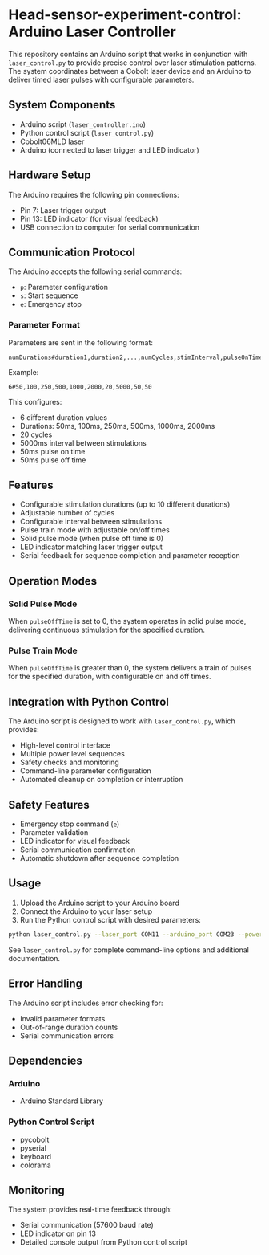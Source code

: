 # Head-sensor-experiment-control: Arduino Laser Controller

This repository contains an Arduino script that works in conjunction with `laser_control.py` to provide precise control over laser stimulation patterns. The system coordinates between a Cobolt laser device and an Arduino to deliver timed laser pulses with configurable parameters.

## System Components

- Arduino script (`laser_controller.ino`)
- Python control script (`laser_control.py`)
- Cobolt06MLD laser
- Arduino (connected to laser trigger and LED indicator)

## Hardware Setup

The Arduino requires the following pin connections:
- Pin 7: Laser trigger output
- Pin 13: LED indicator (for visual feedback)
- USB connection to computer for serial communication

## Communication Protocol

The Arduino accepts the following serial commands:

- `p`: Parameter configuration
- `s`: Start sequence
- `e`: Emergency stop

### Parameter Format
Parameters are sent in the following format:
```
numDurations#duration1,duration2,...,numCycles,stimInterval,pulseOnTime,pulseOffTime
```

Example:
```
6#50,100,250,500,1000,2000,20,5000,50,50
```
This configures:
- 6 different duration values
- Durations: 50ms, 100ms, 250ms, 500ms, 1000ms, 2000ms
- 20 cycles
- 5000ms interval between stimulations
- 50ms pulse on time
- 50ms pulse off time

## Features

- Configurable stimulation durations (up to 10 different durations)
- Adjustable number of cycles
- Configurable interval between stimulations
- Pulse train mode with adjustable on/off times
- Solid pulse mode (when pulse off time is 0)
- LED indicator matching laser trigger output
- Serial feedback for sequence completion and parameter reception

## Operation Modes

### Solid Pulse Mode
When `pulseOffTime` is set to 0, the system operates in solid pulse mode, delivering continuous stimulation for the specified duration.

### Pulse Train Mode
When `pulseOffTime` is greater than 0, the system delivers a train of pulses for the specified duration, with configurable on and off times.

## Integration with Python Control

The Arduino script is designed to work with `laser_control.py`, which provides:
- High-level control interface
- Multiple power level sequences
- Safety checks and monitoring
- Command-line parameter configuration
- Automated cleanup on completion or interruption

## Safety Features

- Emergency stop command (`e`)
- Parameter validation
- LED indicator for visual feedback
- Serial communication confirmation
- Automatic shutdown after sequence completion

## Usage

1. Upload the Arduino script to your Arduino board
2. Connect the Arduino to your laser setup
3. Run the Python control script with desired parameters:

```bash
python laser_control.py --laser_port COM11 --arduino_port COM23 --powers 5.0 10.0 15.0 --stim_times 50 100 250 500 1000 2000 --num_cycles 20 --stim_delay 5000 --pulse_freq 10.0 --pulse_on_time 50
```

See `laser_control.py` for complete command-line options and additional documentation.

## Error Handling

The Arduino script includes error checking for:
- Invalid parameter formats
- Out-of-range duration counts
- Serial communication errors

## Dependencies

### Arduino
- Arduino Standard Library

### Python Control Script
- pycobolt
- pyserial
- keyboard
- colorama

## Monitoring

The system provides real-time feedback through:
- Serial communication (57600 baud rate)
- LED indicator on pin 13
- Detailed console output from Python control script
